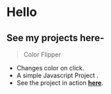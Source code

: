 # Hello

## See my projects here-

> Color Flipper
 * Changes color on click.
 * A simple Javascript Project .
 * See the project in action **[here](https://keshav-bajaj.github.io/projects/colorflipper/)**.
